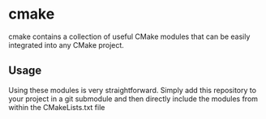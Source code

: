 # cmake

cmake contains a collection of useful CMake modules that can be easily integrated into any CMake
project.

## Usage

Using these modules is very straightforward. Simply add this repository to your project in a git
submodule and then directly include the modules from within the CMakeLists.txt file
